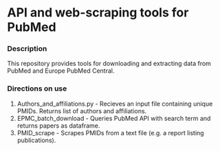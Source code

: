 # API and web-scraping tools for PubMed

### Description
This repository provides tools for downloading and extracting data from PubMed and Europe PubMed Central.

### Directions on use

1) Authors_and_affiliations.py - Recieves an input file containing unique PMIDs. Returns list of authors and affiliations. 
2) EPMC_batch_download - Queries PubMed API with search term and returns papers as dataframe.
3) PMID_scrape - Scrapes PMIDs from a text file (e.g. a report listing publications).

